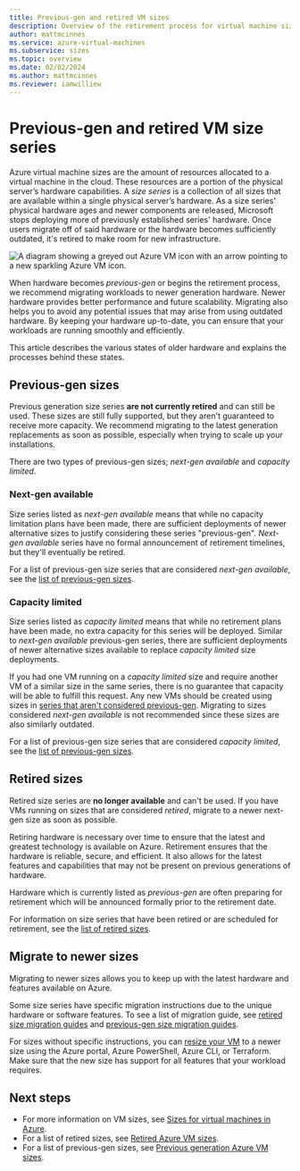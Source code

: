 ```yaml
---
title: Previous-gen and retired VM sizes
description: Overview of the retirement process for virtual machine size series and information on previous-gen sizes.
author: mattmcinnes
ms.service: azure-virtual-machines
ms.subservice: sizes
ms.topic: overview
ms.date: 02/02/2024
ms.author: mattmcinnes
ms.reviewer: iamwilliew
---
```


# Previous-gen and retired VM size series

Azure virtual machine sizes are the amount of resources allocated to a virtual machine in the cloud. These resources are a portion of the physical server’s hardware capabilities. A *size series* is a collection of all sizes that are available within a single physical server’s hardware. As a size series' physical hardware ages and newer components are released, Microsoft stops deploying more of previously established series' hardware. Once users migrate off of said hardware or the hardware becomes sufficiently outdated, it's retired to make room for new infrastructure.

![A diagram showing a greyed out Azure VM icon with an arrow pointing to a new sparkling Azure VM icon.](./media/size-retirement-new-vm.png "Moving from old to new VM sizes")

When hardware becomes *previous-gen* or begins the retirement process, we recommend migrating workloads to newer generation hardware. Newer hardware provides better performance and future scalability. Migrating also helps you to avoid any potential issues that may arise from using outdated hardware. By keeping your hardware up-to-date, you can ensure that your workloads are running smoothly and efficiently.

This article describes the various states of older hardware and explains the processes behind these states.

## Previous-gen sizes

Previous generation size series **are not currently retired** and can still be used. These sizes are still fully supported, but they aren't guaranteed to receive more capacity. We recommend migrating to the latest generation replacements as soon as possible, especially when trying to scale up your installations.

There are two types of previous-gen sizes; *next-gen available* and *capacity limited*.

### Next-gen available

Size series listed as *next-gen available* means that while no capacity limitation plans have been made, there are sufficient deployments of newer alternative sizes to justify considering these series "previous-gen". *Next-gen available* series have no formal announcement of retirement timelines, but they'll eventually be retired.

For a list of previous-gen size series that are considered *next-gen available*, see the [list of previous-gen sizes](./previous-gen-sizes-list.md).

### Capacity limited

Size series listed as *capacity limited* means that while no retirement plans have been made, no extra capacity for this series will be deployed. Similar to *next-gen available* previous-gen series, there are sufficient deployments of newer alternative sizes available to replace *capacity limited* size deployments.

If you had one VM running on a *capacity limited* size and require another VM of a similar size in the same series, there is no guarantee that capacity will be able to fulfill this request. Any new VMs should be created using sizes in [series that aren't considered previous-gen](../sizes.md). Migrating to sizes considered *next-gen available* is not recommended since these sizes are also similarly outdated.

For a list of previous-gen size series that are considered *capacity limited*, see the [list of previous-gen sizes](./previous-gen-sizes-list.md). 

## Retired sizes

Retired size series are **no longer available** and can't be used. If you have VMs running on sizes that are considered *retired*, migrate to a newer next-gen size as soon as possible.

Retiring hardware is necessary over time to ensure that the latest and greatest technology is available on Azure. Retirement ensures that the hardware is reliable, secure, and efficient. It also allows for the latest features and capabilities that may not be present on previous generations of hardware.

Hardware which is currently listed as *previous-gen* are often preparing for retirement which will be announced formally prior to the retirement date.

For information on size series that have been retired or are scheduled for retirement, see the [list of retired sizes](./retired-sizes-list.md).

## Migrate to newer sizes

Migrating to newer sizes allows you to keep up with the latest hardware and features available on Azure.

Some size series have specific migration instructions due to the unique hardware or software features. To see a list of migration guide, see [retired size migration guides](./retired-sizes-list.md) and [previous-gen size migration guides](./previous-gen-sizes-list.md).

For sizes without specific instructions, you can [resize your VM](./resize-vm.md) to a newer size using the Azure portal, Azure PowerShell, Azure CLI, or Terraform. Make sure that the new size has support for all features that your workload requires.

## Next steps
- For more information on VM sizes, see [Sizes for virtual machines in Azure](../sizes.md).
- For a list of retired sizes, see [Retired Azure VM sizes](./retired-sizes-list.md).
- For a list of previous-gen sizes, see [Previous generation Azure VM sizes](./previous-gen-sizes-list.md).
